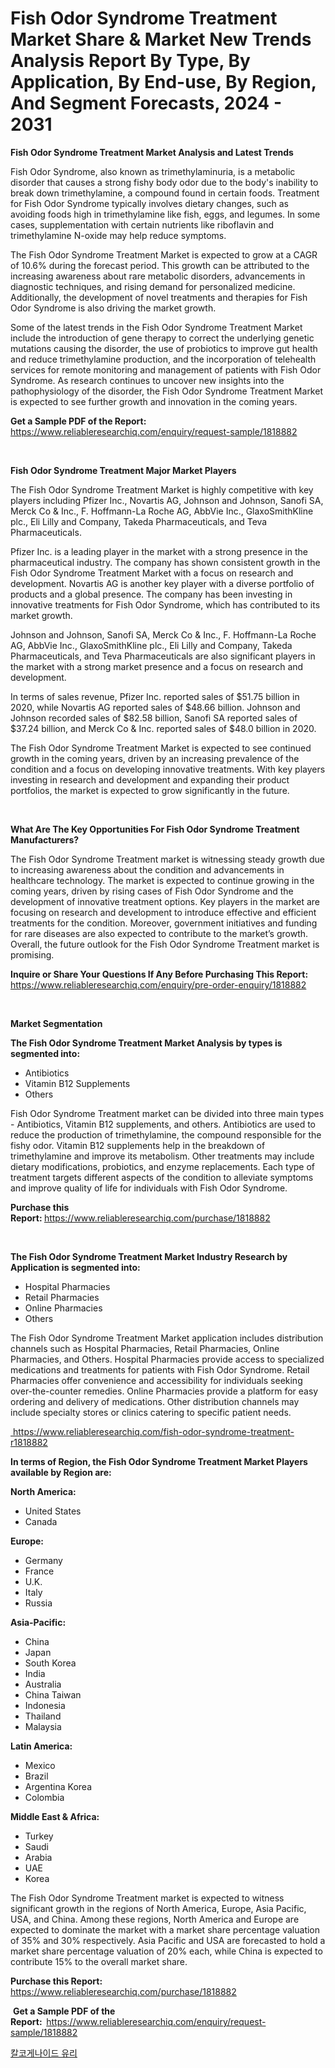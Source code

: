 <p><h1>Fish Odor Syndrome Treatment Market Share & Market New Trends Analysis Report By Type, By Application, By End-use, By Region, And Segment Forecasts, 2024 - 2031</h1></p><p><strong>Fish Odor Syndrome Treatment Market Analysis and Latest Trends</strong></p>
<p><p>Fish Odor Syndrome, also known as trimethylaminuria, is a metabolic disorder that causes a strong fishy body odor due to the body's inability to break down trimethylamine, a compound found in certain foods. Treatment for Fish Odor Syndrome typically involves dietary changes, such as avoiding foods high in trimethylamine like fish, eggs, and legumes. In some cases, supplementation with certain nutrients like riboflavin and trimethylamine N-oxide may help reduce symptoms.</p><p>The Fish Odor Syndrome Treatment Market is expected to grow at a CAGR of 10.6% during the forecast period. This growth can be attributed to the increasing awareness about rare metabolic disorders, advancements in diagnostic techniques, and rising demand for personalized medicine. Additionally, the development of novel treatments and therapies for Fish Odor Syndrome is also driving the market growth.</p><p>Some of the latest trends in the Fish Odor Syndrome Treatment Market include the introduction of gene therapy to correct the underlying genetic mutations causing the disorder, the use of probiotics to improve gut health and reduce trimethylamine production, and the incorporation of telehealth services for remote monitoring and management of patients with Fish Odor Syndrome. As research continues to uncover new insights into the pathophysiology of the disorder, the Fish Odor Syndrome Treatment Market is expected to see further growth and innovation in the coming years.</p></p>
<p><strong>Get a Sample PDF of the Report:&nbsp;</strong> <a href="https://www.reliableresearchiq.com/enquiry/request-sample/1818882">https://www.reliableresearchiq.com/enquiry/request-sample/1818882</a></p>
<p>&nbsp;</p>
<p><strong>Fish Odor Syndrome Treatment Major Market Players</strong></p>
<p><p>The Fish Odor Syndrome Treatment Market is highly competitive with key players including Pfizer Inc., Novartis AG, Johnson and Johnson, Sanofi SA, Merck Co & Inc., F. Hoffmann-La Roche AG, AbbVie Inc., GlaxoSmithKline plc., Eli Lilly and Company, Takeda Pharmaceuticals, and Teva Pharmaceuticals.</p><p>Pfizer Inc. is a leading player in the market with a strong presence in the pharmaceutical industry. The company has shown consistent growth in the Fish Odor Syndrome Treatment Market with a focus on research and development. Novartis AG is another key player with a diverse portfolio of products and a global presence. The company has been investing in innovative treatments for Fish Odor Syndrome, which has contributed to its market growth.</p><p>Johnson and Johnson, Sanofi SA, Merck Co & Inc., F. Hoffmann-La Roche AG, AbbVie Inc., GlaxoSmithKline plc., Eli Lilly and Company, Takeda Pharmaceuticals, and Teva Pharmaceuticals are also significant players in the market with a strong market presence and a focus on research and development.</p><p>In terms of sales revenue, Pfizer Inc. reported sales of $51.75 billion in 2020, while Novartis AG reported sales of $48.66 billion. Johnson and Johnson recorded sales of $82.58 billion, Sanofi SA reported sales of $37.24 billion, and Merck Co & Inc. reported sales of $48.0 billion in 2020.</p><p>The Fish Odor Syndrome Treatment Market is expected to see continued growth in the coming years, driven by an increasing prevalence of the condition and a focus on developing innovative treatments. With key players investing in research and development and expanding their product portfolios, the market is expected to grow significantly in the future.</p></p>
<p>&nbsp;</p>
<p><strong>What Are The Key Opportunities For Fish Odor Syndrome Treatment Manufacturers?</strong></p>
<p><p>The Fish Odor Syndrome Treatment market is witnessing steady growth due to increasing awareness about the condition and advancements in healthcare technology. The market is expected to continue growing in the coming years, driven by rising cases of Fish Odor Syndrome and the development of innovative treatment options. Key players in the market are focusing on research and development to introduce effective and efficient treatments for the condition. Moreover, government initiatives and funding for rare diseases are also expected to contribute to the market’s growth. Overall, the future outlook for the Fish Odor Syndrome Treatment market is promising.</p></p>
<p><strong>Inquire or Share Your Questions If Any Before Purchasing This Report:</strong> <a href="https://www.reliableresearchiq.com/enquiry/pre-order-enquiry/1818882">https://www.reliableresearchiq.com/enquiry/pre-order-enquiry/1818882</a></p>
<p>&nbsp;</p>
<p><strong>Market Segmentation</strong></p>
<p><strong>The Fish Odor Syndrome Treatment Market Analysis by types is segmented into:</strong></p>
<p><ul><li>Antibiotics</li><li>Vitamin B12 Supplements</li><li>Others</li></ul></p>
<p><p>Fish Odor Syndrome Treatment market can be divided into three main types - Antibiotics, Vitamin B12 supplements, and others. Antibiotics are used to reduce the production of trimethylamine, the compound responsible for the fishy odor. Vitamin B12 supplements help in the breakdown of trimethylamine and improve its metabolism. Other treatments may include dietary modifications, probiotics, and enzyme replacements. Each type of treatment targets different aspects of the condition to alleviate symptoms and improve quality of life for individuals with Fish Odor Syndrome.</p></p>
<p><strong>Purchase this Report:&nbsp;</strong><a href="https://www.reliableresearchiq.com/purchase/1818882">https://www.reliableresearchiq.com/purchase/1818882</a></p>
<p>&nbsp;</p>
<p><strong>The Fish Odor Syndrome Treatment Market Industry Research by Application is segmented into:</strong></p>
<p><ul><li>Hospital Pharmacies</li><li>Retail Pharmacies</li><li>Online Pharmacies</li><li>Others</li></ul></p>
<p><p>The Fish Odor Syndrome Treatment Market application includes distribution channels such as Hospital Pharmacies, Retail Pharmacies, Online Pharmacies, and Others. Hospital Pharmacies provide access to specialized medications and treatments for patients with Fish Odor Syndrome. Retail Pharmacies offer convenience and accessibility for individuals seeking over-the-counter remedies. Online Pharmacies provide a platform for easy ordering and delivery of medications. Other distribution channels may include specialty stores or clinics catering to specific patient needs.</p></p>
<p><a href="https://www.reliableresearchiq.com/fish-odor-syndrome-treatment-r1818882">&nbsp;https://www.reliableresearchiq.com/fish-odor-syndrome-treatment-r1818882</a></p>
<p><strong>In terms of Region, the Fish Odor Syndrome Treatment Market Players available by Region are:</strong></p>
<p>
    <p> <strong> North America: </strong>
        <ul>
            <li>United States</li>
            <li>Canada</li>
        </ul>
        </p> 
    <p> <strong> Europe: </strong>
        <ul>
            <li>Germany</li>
            <li>France</li>
            <li>U.K.</li>
            <li>Italy</li>
            <li>Russia</li>
        </ul>
        </p> 
    <p> <strong> Asia-Pacific: </strong>
        <ul>
            <li>China</li>
            <li>Japan</li>
            <li>South Korea</li>
            <li>India</li>
            <li>Australia</li>
            <li>China Taiwan</li>
            <li>Indonesia</li>
            <li>Thailand</li>
            <li>Malaysia</li>
        </ul>
        </p> 
    <p> <strong> Latin America: </strong>
        <ul>
            <li>Mexico</li>
            <li>Brazil</li>
            <li>Argentina Korea</li>
            <li>Colombia</li>
        </ul>
        </p> 
    <p> <strong> Middle East & Africa: </strong>
        <ul>
            <li>Turkey</li>
            <li>Saudi</li>
            <li>Arabia</li>
            <li>UAE</li>
            <li>Korea</li>
        </ul>
    </p>
    </p>
<p><p>The Fish Odor Syndrome Treatment market is expected to witness significant growth in the regions of North America, Europe, Asia Pacific, USA, and China. Among these regions, North America and Europe are expected to dominate the market with a market share percentage valuation of 35% and 30% respectively. Asia Pacific and USA are forecasted to hold a market share percentage valuation of 20% each, while China is expected to contribute 15% to the overall market share.</p></p>
<p><strong>Purchase this Report: </strong><a href="https://www.reliableresearchiq.com/purchase/1818882">https://www.reliableresearchiq.com/purchase/1818882</a></p>
<p>&nbsp;<strong>Get a Sample PDF of the Report:&nbsp;&nbsp;</strong><a href="https://www.reliableresearchiq.com/enquiry/request-sample/1818882">https://www.reliableresearchiq.com/enquiry/request-sample/1818882</a></p>
<p><strong></strong></p>
<p><p><a href="https://github.com/laholand/Market-Research-Report-List-5/blob/main/419025675088.md">칼코게나이드 유리</a></p></p>